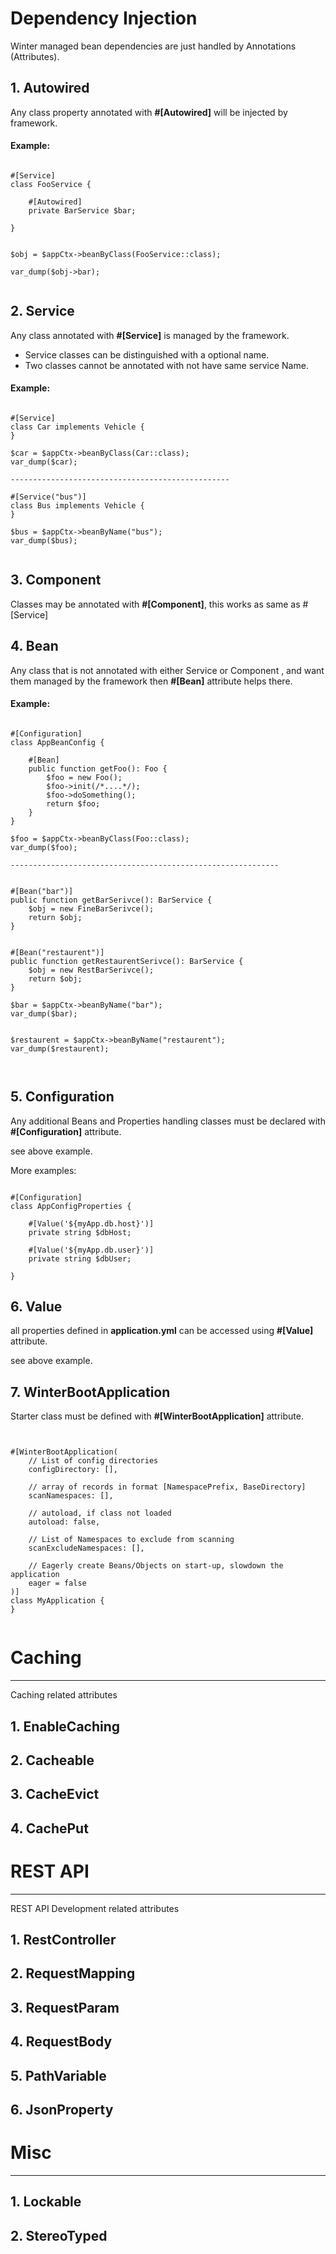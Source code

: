 # Dependency Injection

Winter managed bean dependencies are just handled by Annotations (Attributes).

## 1. Autowired

Any class property annotated with **#[Autowired]** will be injected by framework.

#### Example:

```phpt

#[Service]
class FooService {
    
    #[Autowired]
    private BarService $bar;
    
}


$obj = $appCtx->beanByClass(FooService::class);

var_dump($obj->bar);


```

## 2. Service

Any class annotated with **#[Service]** is managed by the framework.

- Service classes can be distinguished with a optional name.
- Two classes cannot be annotated with not have same service Name.

#### Example:

```phpt

#[Service]
class Car implements Vehicle {
}

$car = $appCtx->beanByClass(Car::class);
var_dump($car);

-------------------------------------------------

#[Service("bus")]
class Bus implements Vehicle {
}

$bus = $appCtx->beanByName("bus");
var_dump($bus);


```



## 3. Component

Classes may be annotated with **#[Component]**, this works as same as #[Service]



## 4. Bean

Any class that is not annotated with either Service or Component , and want them managed by the framework then **#[Bean]** attribute helps there.

#### Example:

```phpt

#[Configuration]
class AppBeanConfig {

    #[Bean]
    public function getFoo(): Foo {
        $foo = new Foo();
        $foo->init(/*....*/);
        $foo->doSomething();
        return $foo;
    }
}

$foo = $appCtx->beanByClass(Foo::class);
var_dump($foo);

------------------------------------------------------------


#[Bean("bar")]
public function getBarSerivce(): BarService {
    $obj = new FineBarSerivce();
    return $obj;
}


#[Bean("restaurent")]
public function getRestaurentSerivce(): BarService {
    $obj = new RestBarSerivce();
    return $obj;
}

$bar = $appCtx->beanByName("bar");
var_dump($bar);


$restaurent = $appCtx->beanByName("restaurent");
var_dump($restaurent);



```


## 5. Configuration

Any additional Beans and Properties handling classes must be declared with **#[Configuration]** attribute.

see above example.

More examples:

```phpt

#[Configuration]
class AppConfigProperties {

    #[Value('${myApp.db.host}')]
    private string $dbHost;
    
    #[Value('${myApp.db.user}')]
    private string $dbUser;

}

```


## 6. Value

all properties defined in **application.yml** can be accessed using **#[Value]** attribute.

see above example.


## 7. WinterBootApplication

Starter class must be defined with **#[WinterBootApplication]** attribute.

```phpt


#[WinterBootApplication(
	// List of config directories
	configDirectory: [],
	
	// array of records in format [NamespacePrefix, BaseDirectory]
	scanNamespaces: [],
	
	// autoload, if class not loaded 
	autoload: false,
	
	// List of Namespaces to exclude from scanning
	scanExcludeNamespaces: [],
	
	// Eagerly create Beans/Objects on start-up, slowdown the application
	eager = false
)]
class MyApplication {
}


```


# Caching

----

Caching related attributes

## 1. EnableCaching
## 2. Cacheable
## 3. CacheEvict
## 4. CachePut



# REST API

----

REST API Development related attributes

## 1. RestController
## 2. RequestMapping
## 3. RequestParam
## 4. RequestBody
## 5. PathVariable
## 6. JsonProperty


# Misc

----

## 1. Lockable

## 2. StereoTyped